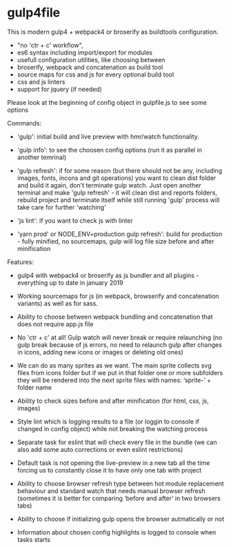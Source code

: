 # gulp4file

This is modern gulp4 + webpack4 or broserify as buildtools configuration.

* "no 'ctr + c' workflow", 
* es6 syntax including import/export for modules
* usefull configuration utilities, like choosing between 
* broserify, webpack and concatenation as build tool
* source maps for css and js for every optional build tool
* css and js linters
* support for jquery (if needed)

Please look at the beginning of config object in gulpfile.js to see some options

Commands:

* 'gulp': initial build and live preview with hmr/watch functionality.

* 'gulp info': to see the choosen config options (run it as parallel in another temrinal) 

* 'gulp refresh': if for some reason (but there should not be any, including images, fonts, incons and git operations) you want to clean dist folder and build it again, don't terminate gulp watch. Just open another terminal and make 'gulp refresh' - it will clean dist and reports folders, rebuild project and terminate itself while still running 'gulp' process will take care for further 'watching'

* 'js lint': if you want to check js with linter

* 'yarn prod' or NODE_ENV=production gulp refresh': build for production - fully minified, no sourcemaps, gulp will log file size before and after minification


Features:

* gulp4 with webpack4 or broserify as js bundler and all plugins - everything up to date in january 2019

* Working sourcemaps for js (in webpack, browserify and concatenation variants) as well as for sass.

* Ability to choose between webpack bundling and concatenation that does not require app.js file

* No 'ctr + c' at all! Gulp watch will never break or require relaunching (no gulp break because of js errors, no need to relaunch gulp after changes in icons, adding new icons or images or deleting old ones)

* We can do as many sprites as we want. The main sprite collects svg files from icons folder but if we put in that folder one or more subfolders they will be rendered into the next sprite files with names: ‘sprite-’ + folder name

* Ability to check sizes before and after minification (for html, css, js, images)

* Style lint which is logging results to a file (or loggin to console if changed in config object) while not breaking the watching process

* Separate task for eslint that will check every file in the bundle (we can also add some auto corrections or even eslint restrictions)

* Default task is not opening the live-preview in a new tab all the time forcing us to constantly close it to have only one tab with project

* Ability to choose browser refresh type between hot module replacement behaviour and standard watch that needs manual browser refresh (sometimes it is better for comparing ‘before and after’ in two browsers tabs)

* Ability to choose if initializing gulp opens the browser autmatically or not

* Information about chosen config highlights is logged to console when tasks starts 
